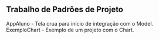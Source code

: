 <h2>Trabalho de Padrões de Projeto</h2>

AppAluno - Tela crua para início de integração com o Model.<br>
ExemploChart - Exemplo de um projeto com o Chart.
